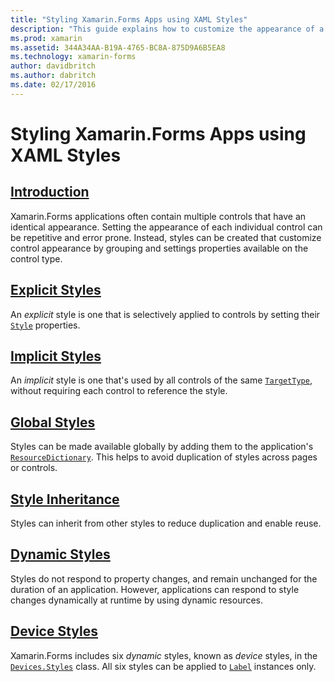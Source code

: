 ```yaml
---
title: "Styling Xamarin.Forms Apps using XAML Styles"
description: "This guide explains how to customize the appearance of a Xamarin.Forms application by using XAML styles."
ms.prod: xamarin
ms.assetid: 344A34AA-B19A-4765-BC8A-875D9A6B5EA8
ms.technology: xamarin-forms
author: davidbritch
ms.author: dabritch
ms.date: 02/17/2016
---
```


# Styling Xamarin.Forms Apps using XAML Styles

## [Introduction](introduction.md)

Xamarin.Forms applications often contain multiple controls that have an identical appearance. Setting the appearance of each individual control can be repetitive and error prone. Instead, styles can be created that customize control appearance by grouping and settings properties available on the control type.

## [Explicit Styles](explicit.md)

An *explicit* style is one that is selectively applied to controls by setting their [`Style`](xref:Xamarin.Forms.VisualElement.Style) properties.

## [Implicit Styles](implicit.md)

An *implicit* style is one that's used by all controls of the same [`TargetType`](xref:Xamarin.Forms.Style.TargetType), without requiring each control to reference the style.

## [Global Styles](application.md)

Styles can be made available globally by adding them to the application's [`ResourceDictionary`](xref:Xamarin.Forms.ResourceDictionary). This helps to avoid duplication of styles across pages or controls.

## [Style Inheritance](inheritance.md)

Styles can inherit from other styles to reduce duplication and enable reuse.

## [Dynamic Styles](dynamic.md)

Styles do not respond to property changes, and remain unchanged for the duration of an application. However, applications can respond to style changes dynamically at runtime by using dynamic resources.

## [Device Styles](device.md)

Xamarin.Forms includes six *dynamic* styles, known as *device* styles, in the [`Devices.Styles`](xref:Xamarin.Forms.Device.Styles) class. All six styles can be applied to [`Label`](xref:Xamarin.Forms.Label) instances only.
